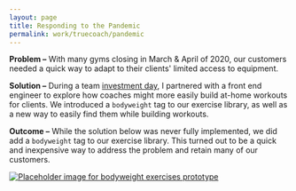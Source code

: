 ```yaml
---
layout: page
title: Responding to the Pandemic
permalink: work/truecoach/pandemic
---
```

**Problem –** With many gyms closing in March & April of 2020, our customers needed a quick way to adapt to their clients' limited access to equipment.

**Solution –** During a team <a href="https://truecoach.co/careers/" class="link--highlight" target="_blank">investment day</a>, I partnered with a front end engineer to explore how coaches might more easily build at-home workouts for clients. We introduced a <code>bodyweight</code> tag to our exercise library, as well as a new way to easily find them while building workouts.

**Outcome –** While the solution below was never fully implemented, we did add a <code>bodyweight</code> tag to our exercise library. This turned out to be a quick and inexpensive way to address the problem and retain many of our customers.

<a href="https://www.figma.com/proto/NY1VzUuULuyDmgls7Fyd1n/Pitch-At-home-exercises?node-id=17%3A2160&viewport=386%2C386%2C0.1445833295583725&scaling=min-zoom" target="_blank">
  <img class="rounded-2xl shadow-md transition-shadow duration-200 ease-in-out hover:shadow-lg brighten-5" src="https://user-images.githubusercontent.com/178044/96322063-d969b900-0fd4-11eb-8704-2f74e09f6aff.png" alt="Placeholder image for bodyweight exercises prototype" />
</a>